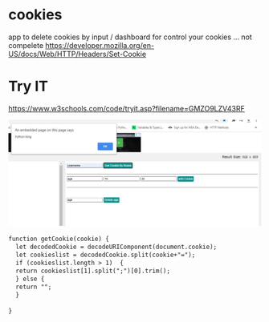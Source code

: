 # cookies
app to delete cookies by input / dashboard for control your cookies ... not compelete
https://developer.mozilla.org/en-US/docs/Web/HTTP/Headers/Set-Cookie

# Try IT
https://www.w3schools.com/code/tryit.asp?filename=GMZO9LZV43RF



<img src="appd.JPG">

```
function getCookie(cookie) {
  let decodedCookie = decodeURIComponent(document.cookie);
  let cookieslist = decodedCookie.split(cookie+"=");
  if (cookieslist.length > 1)  {
  return cookieslist[1].split(";")[0].trim();
  } else {
  return "";
  }

}
```
